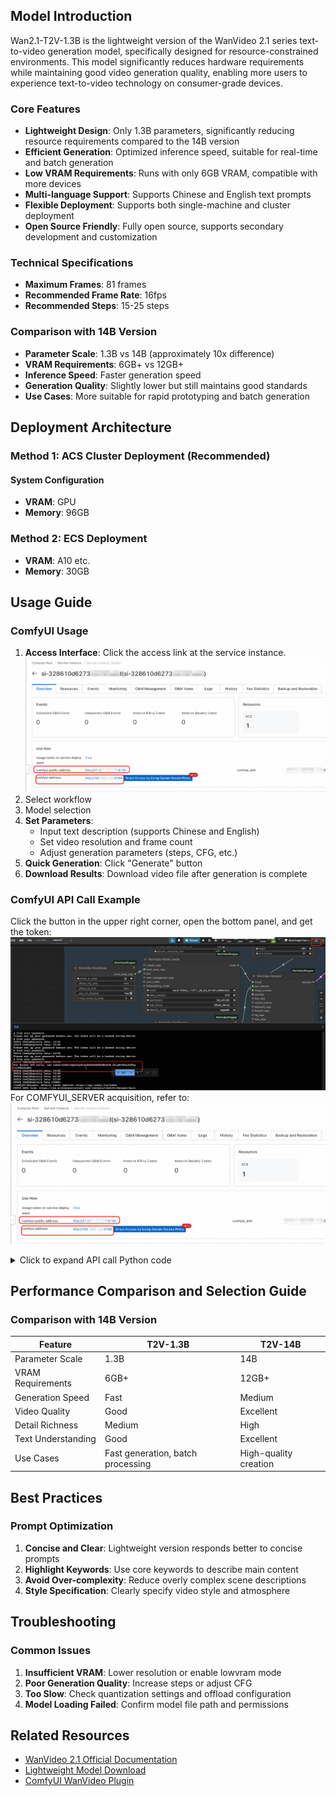 ## Model Introduction

Wan2.1-T2V-1.3B is the lightweight version of the WanVideo 2.1 series text-to-video generation model, specifically designed for resource-constrained environments. This model significantly reduces hardware requirements while maintaining good video generation quality, enabling more users to experience text-to-video technology on consumer-grade devices.

### Core Features
- **Lightweight Design**: Only 1.3B parameters, significantly reducing resource requirements compared to the 14B version
- **Efficient Generation**: Optimized inference speed, suitable for real-time and batch generation
- **Low VRAM Requirements**: Runs with only 6GB VRAM, compatible with more devices
- **Multi-language Support**: Supports Chinese and English text prompts
- **Flexible Deployment**: Supports both single-machine and cluster deployment
- **Open Source Friendly**: Fully open source, supports secondary development and customization

### Technical Specifications
- **Maximum Frames**: 81 frames
- **Recommended Frame Rate**: 16fps
- **Recommended Steps**: 15-25 steps

### Comparison with 14B Version
- **Parameter Scale**: 1.3B vs 14B (approximately 10x difference)
- **VRAM Requirements**: 6GB+ vs 12GB+
- **Inference Speed**: Faster generation speed
- **Generation Quality**: Slightly lower but still maintains good standards
- **Use Cases**: More suitable for rapid prototyping and batch generation

## Deployment Architecture

### Method 1: ACS Cluster Deployment (Recommended)

#### System Configuration
- **VRAM**: GPU
- **Memory**: 96GB

### Method 2: ECS Deployment
- **VRAM**: A10 etc.
- **Memory**: 30GB

## Usage Guide

### ComfyUI Usage

1. **Access Interface**: Click the access link at the service instance. ![img_3.png](img_3.png)
2. Select workflow
3. Model selection
3. **Set Parameters**:
    - Input text description (supports Chinese and English)
    - Set video resolution and frame count
    - Adjust generation parameters (steps, CFG, etc.)
3. **Quick Generation**: Click "Generate" button
4. **Download Results**: Download video file after generation is complete

### ComfyUI API Call Example
Click the button in the upper right corner, open the bottom panel, and get the token: ![img_1.png](img_1.png)
For COMFYUI_SERVER acquisition, refer to: ![img_3.png](img_3.png)
<details>
<summary>Click to expand API call Python code</summary>

```python
import requests, json, uuid, time, random

# Configuration parameters
COMFYUI_SERVER, COMFYUI_TOKEN = "Enter your server address", "Enter your token"
T5_MODEL, VIDEO_MODEL, VAE_MODEL = "wan2.1/umt5-xxl-enc-bf16.safetensors", "wan2.1/Wan2_1-T2V-1_3B_fp8_e4m3fn.safetensors", "wan2.1/Wan2_1_VAE_bf16.safetensors"

class ComfyUIClient:
    def __init__(self, server=COMFYUI_SERVER, token=COMFYUI_TOKEN):
        self.base_url, self.token, self.client_id = f"http://{server}", token, str(uuid.uuid4())
        self.headers = {"Content-Type": "application/json", **({"Authorization": f"Bearer {token}"} if token else {})}

    def generate(self, prompt, neg_prompt="", steps=15, cfg=6, width=832, height=480, frames=81):
        workflow = {
            "1": {"inputs": {"model_name": T5_MODEL, "precision": "bf16"}, "class_type": "LoadWanVideoT5TextEncoder"},
            "2": {"inputs": {"positive_prompt": prompt, "negative_prompt": neg_prompt, "force_offload": True, "t5": ["1", 0]}, "class_type": "WanVideoTextEncode"},
            "3": {"inputs": {"model": VIDEO_MODEL, "base_precision": "bf16", "quantization": "fp8_e4m3fn", "load_device": "offload_device"}, "class_type": "WanVideoModelLoader"},
            "4": {"inputs": {"width": width, "height": height, "num_frames": frames}, "class_type": "WanVideoEmptyEmbeds"},
            "5": {"inputs": {"model_name": VAE_MODEL, "precision": "bf16"}, "class_type": "WanVideoVAELoader"},
            "6": {"inputs": {"steps": steps, "cfg": cfg, "shift": 5, "seed": random.randint(1, 1000000), "force_offload": True, "scheduler": "dpm++", "riflex_freq_index": 0, "model": ["3", 0], "text_embeds": ["2", 0], "image_embeds": ["4", 0]}, "class_type": "WanVideoSampler"},
            "7": {"inputs": {"enable_vae_tiling": True, "tile_x": 272, "tile_y": 272, "tile_stride_x": 144, "tile_stride_y": 128, "vae": ["5", 0], "samples": ["6", 0]}, "class_type": "WanVideoDecode"},
            "8": {"inputs": {"frame_rate": 16, "loop_count": 0, "filename_prefix": "generated_video", "format": "video/h264-mp4", "save_output": True, "pingpong": False, "images": ["7", 0]}, "class_type": "VHS_VideoCombine"}
        }
        response = requests.post(f"{self.base_url}/prompt", headers=self.headers, json={"prompt": workflow, "client_id": self.client_id})
        print(f"API Response: {response.text}")
        result = response.json()
        if "error" in result: raise Exception(f"Workflow error: {result['error']}")
        if "prompt_id" not in result: raise Exception(f"No prompt_id in response: {result}")
        return result["prompt_id"]

    def get_status(self, task_id):
        try:
            queue_data = requests.get(f"{self.base_url}/queue", headers=self.headers).json()
            if any(item[1] == task_id for item in queue_data.get("queue_running", [])): return "processing"
            if any(item[1] == task_id for item in queue_data.get("queue_pending", [])): return "pending"
            history_response = requests.get(f"{self.base_url}/history/{task_id}", headers=self.headers)
            return "completed" if history_response.status_code == 200 and task_id in history_response.json() else "processing"
        except: return "processing"

    def download_video(self, task_id, output_path="generated_video.mp4"):
        try:
            response = requests.get(f"{self.base_url}/history/{task_id}", headers=self.headers)
            history = response.json()
            if task_id in history:
                for output in history[task_id]['outputs'].values():
                    if 'gifs' in output:
                        filename = output['gifs'][0]['filename']
                        video_response = requests.get(f"{self.base_url}/view?filename={filename}", headers=self.headers)
                        with open(output_path, "wb") as f: f.write(video_response.content)
                        return output_path
        except Exception as e: print(f"Download error: {e}")
        return None

def main():
    client = ComfyUIClient()
    try:
        print("🎬 Starting text-to-video task...")
        task_id = client.generate("A beautiful anime girl with long black hair dancing gracefully", "low quality, blurry, distorted", 15, 6, 832, 480, 81)
        print(f"🆔 Task ID: {task_id}")
        
        while True:
            status = client.get_status(task_id)
            print(f"📊 Current status: {status}")
            if status == "completed": print("✅ Video ready!"); break
            elif status == "failed": print("❌ Generation failed!"); exit(1)
            time.sleep(10)
            
        output_file = client.download_video(task_id, "generated_video.mp4")
        print("🎉 Video downloaded successfully!" if output_file else "❌ Failed to download video")
        if output_file: print(f"📁 Saved as: {output_file}")
        
    except Exception as e: print(f"❌ Error: {e}")

if __name__ == "__main__": main()
```
</details>

## Performance Comparison and Selection Guide

### Comparison with 14B Version

| Feature | T2V-1.3B | T2V-14B |
|---------|----------|---------|
| Parameter Scale | 1.3B | 14B |
| VRAM Requirements | 6GB+ | 12GB+ |
| Generation Speed | Fast | Medium |
| Video Quality | Good | Excellent |
| Detail Richness | Medium | High |
| Text Understanding | Good | Excellent |
| Use Cases | Fast generation, batch processing | High-quality creation |

## Best Practices

### Prompt Optimization
1. **Concise and Clear**: Lightweight version responds better to concise prompts
2. **Highlight Keywords**: Use core keywords to describe main content
3. **Avoid Over-complexity**: Reduce overly complex scene descriptions
4. **Style Specification**: Clearly specify video style and atmosphere

## Troubleshooting

### Common Issues
1. **Insufficient VRAM**: Lower resolution or enable lowvram mode
2. **Poor Generation Quality**: Increase steps or adjust CFG
3. **Too Slow**: Check quantization settings and offload configuration
4. **Model Loading Failed**: Confirm model file path and permissions

## Related Resources

- [WanVideo 2.1 Official Documentation](https://github.com/WanVideo/Wan2.1)
- [Lightweight Model Download](https://huggingface.co/WanVideo/Wan2.1-T2V-1.3B)
- [ComfyUI WanVideo Plugin](https://github.com/kijai/ComfyUI-WanVideoWrapper)
